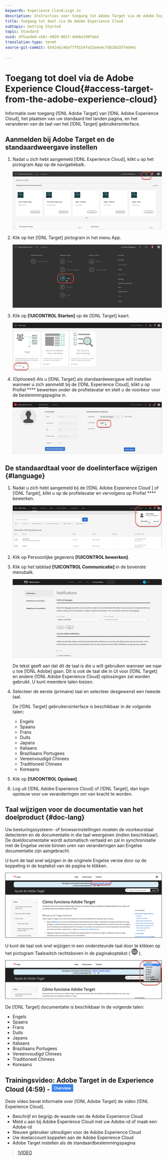 ```yaml
---
keywords: Experience Cloud;sign in
description: Instructies voor toegang tot Adobe Target via de Adobe Experience Cloud.
title: Toegang tot doel via de Adobe Experience Cloud
subtopic: Getting Started
topic: Standard
uuid: df5aaded-cb8c-4929-801f-deb0a190febd
translation-type: tm+mt
source-git-commit: 6542eb14daf7f9154fe33a4e4cfdb2bb35f4d44c

---
```



# Toegang tot doel via de Adobe Experience Cloud{#access-target-from-the-adobe-experience-cloud}

Informatie over toegang [!DNL Adobe Target] van [!DNL Adobe Experience Cloud], het plaatsen van uw standaard het landen pagina, en het veranderen van de taal van het [!DNL Target] gebruikersinterface.

## Aanmelden bij Adobe Target en de standaardweergave instellen

1. Nadat u zich hebt aangemeld [!DNL Experience Cloud], klikt u op het pictogram App op de navigatiebalk.

   ![toepassingspictogram](/help/c-intro/assets/appmenu-new.png)

1. Klik op het [!DNL Target] pictogram in het menu App.

   ![Doelpictogram](/help/c-intro/assets/appmenu-target-new.png)

1. Klik op **[!UICONTROL Starten]** op de [!DNL Target] kaart.

   ![Doellancering](/help/c-intro/assets/target-launch-new.png)

1. (Optioneel) Als u [!DNL Target] als standaardweergave wilt instellen wanneer u zich aanmeldt bij de [!DNL Experience Cloud], klikt u op Profiel **** bewerken onder de profielavatar en stelt u de voorkeur voor de bestemmingspagina in.

   ![Openingspagina](/help/c-intro/assets/pagepref-new.png)

## De standaardtaal voor de doelinterface wijzigen {#language}

1. Nadat u zich hebt aangemeld bij de [!DNL Adobe Experience Cloud ] of [!DNL Target], klikt u op de profielavatar en vervolgens op Profiel **** bewerken.

   ![Profiel bewerken](/help/c-intro/assets/change-language.png)

1. Klik op Persoonlijke gegevens **[!UICONTROL bewerken]**.

1. Klik op het tabblad **[!UICONTROL Communicatie]** in de bovenste menubalk.

   ![Voorkeurstalen](/help/c-intro/assets/prefered-language.png)

   De tekst geeft aan dat dit de taal is die u wilt gebruiken wanneer we naar u toe [!DNL Adobe] gaan. Dit is ook de taal die in UI voor [!DNL Target] en andere [!DNL Adobe Experience Cloud] oplossingen zal worden gebruikt. U kunt meerdere talen kiezen.

1. Selecteer de eerste (primaire) taal en selecteer desgewenst een tweede taal.

   De [!DNL Target] gebruikersinterface is beschikbaar in de volgende talen:

   * Engels
   * Spaans
   * Frans
   * Duits
   * Japans
   * Italiaans
   * Braziliaans Portugees
   * Vereenvoudigd Chinees
   * Traditioneel Chinees
   * Koreaans

1. Klik op **[!UICONTROL Opslaan]**.

1. Log uit [!DNL Adobe Experience Cloud] of [!DNL Target], dan login opnieuw voor uw veranderingen om van kracht te worden.

## Taal wijzigen voor de documentatie van het doelproduct {#doc-lang}

Uw besturingssysteem- of browserinstellingen moeten de voorkeurstaal detecteren en de documentatie in die taal weergeven (indien beschikbaar). De doeldocumentatie wordt automatisch vertaald en zal in synchronisatie met de Engelse versie binnen uren van veranderingen aan Engelse documentatie zijn aangebracht.

U kunt de taal snel wijzigen in de originele Engelse versie door op de koppeling in de koptekst van de pagina te klikken.

![Overschakelen op oorspronkelijke taal](/help/c-intro/assets/mt-original.png)

U kunt de taal ook snel wijzigen in een ondersteunde taal door te klikken op het pictogram Taalswitch rechtsboven in de paginakoptekst ( ![taalschakelaar](/help/c-intro/assets/icon-language-switcher.png) ).

![taalschakelaar](/help/c-intro/assets/language-switcher.png)

De [!DNL Target] documentatie is beschikbaar in de volgende talen:

* Engels
* Spaans
* Frans
* Duits
* Japans
* Italiaans
* Braziliaans Portugees
* Vereenvoudigd Chinees
* Traditioneel Chinees
* Koreaans

## Trainingsvideo: Adobe Target in de Experience Cloud (4:59) - ![overzichtsbadge](/help/assets/overview.png)

Deze video bevat informatie over [!DNL Adobe Target] de video [!DNL Experience Cloud].

* Beschrijf en begrijp de waarde van de Adobe Experience Cloud
* Meld u aan bij Adobe Experience Cloud met uw Adobe-id of maak een Adobe-id
* Nieuwe gebruiker uitnodigen voor de Adobe Experience Cloud
* Uw doelaccount koppelen aan de Adobe Experience Cloud
* Adobe Target instellen als de standaardbestemmingspagina

>[!VIDEO](https://www.youtube.com/v=7lwYrYC7vdM)